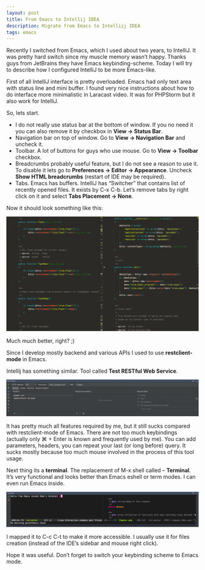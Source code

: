 ```yaml
---
layout: post
title: From Emacs to Intellij IDEA
description: Migrate from Emacs to Intelliij IDEA
tags: emacs
---
```


Recently I switched from Emacs, which I used about two years, to IntelliJ.
It was pretty hard switch since my muscle memory wasn’t happy. Thanks guys from JetBrains they have Emacs keybinding-scheme.
Today I will try to describe how I configured IntelliJ to be more Emacs-like.

First of all IntelliJ interface is pretty overloaded. Emacs had only text area with status line and mini buffer. I found very nice instructions about how to do interface more minimalistic in Laracast video. It was for PHPStorm but it also work for IntelliJ.

So, lets start.

* I do not really use status bar at the bottom of window. If you no need it you can also remove it by checkbox in **View -> Status Bar**.
* Navigation bar on top of window. Go to **View -> Navigation Bar** and uncheck it.
* Toolbar. A lot of buttons for guys who use mouse. Go to **View -> Toolbar** checkbox.
* Breadcrumbs probably useful feature, but I do not see a reason to use it. To disable it lets go to **Preferences -> Editor -> Appearance**. Uncheck **Show HTML breadcrumbs** (restart of IDE may be required).
* Tabs. Emacs has buffers. IntelliJ has “Switcher” that contains list of recently opened files. It exists by C-x C-b. Let’s remove tabs by right click on it and select **Tabs Placement -> None**.

Now it should look something like this:

<a target="_blank" href="/assets/img/idea-now.png"><img alt="idea now" src="/assets/img/idea-now.png" width="750px"/></a>

Much much better, right? ;)

Since I develop mostly backend and various APIs I used to use **restclient-mode** in Emacs.

Intellij has something similar. Tool called **Test RESTful Web Service**.

<a target="_blank" href="/assets/img/test-api-tool.png"><img alt="test api tool" src="/assets/img/test-api-tool.png" width="750px"/></a>

It has pretty much all features required by me, but it still sucks compared with restclient-mode of Emacs. There are not too much keybindings (actually only ⌘ + Enter is known and frequently used by me). You can add parameters, headers, you can repeat your last (or long before) query. It sucks mostly because too much mouse involved in the process of this tool usage.

Next thing its a **terminal**.
The replacement of M-x shell called – **Terminal**. It’s very functional and looks better than Emacs eshell or term modes. I can even run Emacs inside.

<a target="_blank" href="/assets/img/idea-term.png"><img alt="idea term" src="/assets/img/idea-term.png" width="750px"/></a>

I mapped it to C-c C-t to make it more accessible. I usually use it for files creation (instead of the IDE’s sidebar and mouse right click).

Hope it was useful. Don’t forget to switch your keybinding scheme to Emacs mode.
